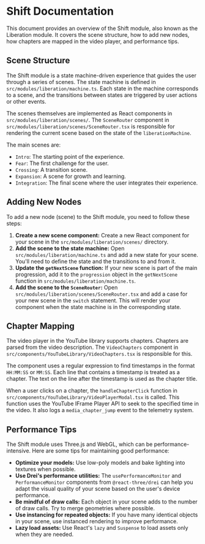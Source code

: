 # Shift Documentation

This document provides an overview of the Shift module, also known as the Liberation module. It covers the scene structure, how to add new nodes, how chapters are mapped in the video player, and performance tips.

## Scene Structure

The Shift module is a state machine-driven experience that guides the user through a series of scenes. The state machine is defined in `src/modules/liberation/machine.ts`. Each state in the machine corresponds to a scene, and the transitions between states are triggered by user actions or other events.

The scenes themselves are implemented as React components in `src/modules/liberation/scenes/`. The `SceneRouter` component in `src/modules/liberation/scenes/SceneRouter.tsx` is responsible for rendering the current scene based on the state of the `liberationMachine`.

The main scenes are:
- `Intro`: The starting point of the experience.
- `Fear`: The first challenge for the user.
- `Crossing`: A transition scene.
- `Expansion`: A scene for growth and learning.
- `Integration`: The final scene where the user integrates their experience.

## Adding New Nodes

To add a new node (scene) to the Shift module, you need to follow these steps:

1.  **Create a new scene component:** Create a new React component for your scene in the `src/modules/liberation/scenes/` directory.
2.  **Add the scene to the state machine:** Open `src/modules/liberation/machine.ts` and add a new state for your scene. You'll need to define the state and the transitions to and from it.
3.  **Update the `getNextScene` function:** If your new scene is part of the main progression, add it to the `progression` object in the `getNextScene` function in `src/modules/liberation/machine.ts`.
4.  **Add the scene to the `SceneRouter`:** Open `src/modules/liberation/scenes/SceneRouter.tsx` and add a case for your new scene in the `switch` statement. This will render your component when the state machine is in the corresponding state.

## Chapter Mapping

The video player in the YouTube library supports chapters. Chapters are parsed from the video description. The `VideoChapters` component in `src/components/YouTubeLibrary/VideoChapters.tsx` is responsible for this.

The component uses a regular expression to find timestamps in the format `HH:MM:SS` or `MM:SS`. Each line that contains a timestamp is treated as a chapter. The text on the line after the timestamp is used as the chapter title.

When a user clicks on a chapter, the `handleChapterClick` function in `src/components/YouTubeLibrary/VideoPlayerModal.tsx` is called. This function uses the YouTube IFrame Player API to seek to the specified time in the video. It also logs a `media_chapter_jump` event to the telemetry system.

## Performance Tips

The Shift module uses Three.js and WebGL, which can be performance-intensive. Here are some tips for maintaining good performance:

*   **Optimize your models:** Use low-poly models and bake lighting into textures when possible.
*   **Use Drei's performance utilities:** The `usePerformanceMonitor` and `PerformanceMonitor` components from `@react-three/drei` can help you adapt the visual quality of your scene based on the user's device performance.
*   **Be mindful of draw calls:** Each object in your scene adds to the number of draw calls. Try to merge geometries where possible.
*   **Use instancing for repeated objects:** If you have many identical objects in your scene, use instanced rendering to improve performance.
*   **Lazy load assets:** Use React's `lazy` and `Suspense` to load assets only when they are needed.
